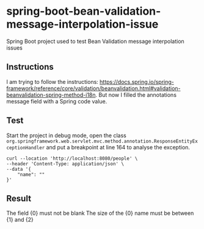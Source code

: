 # spring-boot-bean-validation-message-interpolation-issue
Spring Boot project used to test Bean Validation message interpolation issues

## Instructions

I am trying to follow the instructions: https://docs.spring.io/spring-framework/reference/core/validation/beanvalidation.html#validation-beanvalidation-spring-method-i18n.
But now I filled the annotations message field with a Spring code value.

## Test

Start the project in debug mode, open the class `org.springframework.web.servlet.mvc.method.annotation.ResponseEntityExceptionHandler` and put a breakpoint at line 164 to analyse the exception.

```shell
curl --location 'http://localhost:8080/people' \
--header 'Content-Type: application/json' \
--data '{
    "name": ""
}'
```

## Result

The field {0} must not be blank
The size of the {0} name must be between {1} and {2}